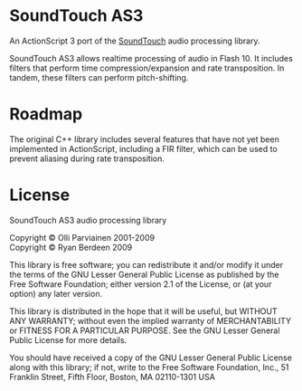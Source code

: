 SoundTouch AS3
==============

An ActionScript 3 port of the [SoundTouch][1] audio processing library.

SoundTouch AS3 allows realtime processing of audio in Flash 10. It includes filters that perform time compression/expansion and rate transposition. In tandem, these filters can perform pitch-shifting.

Roadmap
=======

The original C++ library includes several features that have not yet been implemented in ActionScript, including a FIR filter, which can be used to prevent aliasing during rate transposition.

License
=======

SoundTouch AS3 audio processing library

Copyright © Olli Parviainen 2001-2009  
Copyright © Ryan Berdeen 2009

This library is free software; you can redistribute it and/or
modify it under the terms of the GNU Lesser General Public
License as published by the Free Software Foundation; either
version 2.1 of the License, or (at your option) any later version.

This library is distributed in the hope that it will be useful,
but WITHOUT ANY WARRANTY; without even the implied warranty of
MERCHANTABILITY or FITNESS FOR A PARTICULAR PURPOSE.  See the GNU
Lesser General Public License for more details.

You should have received a copy of the GNU Lesser General Public
License along with this library; if not, write to the Free Software
Foundation, Inc., 51 Franklin Street, Fifth Floor, Boston, MA 02110-1301 USA

[1]: http://www.surina.net/soundtouch/
